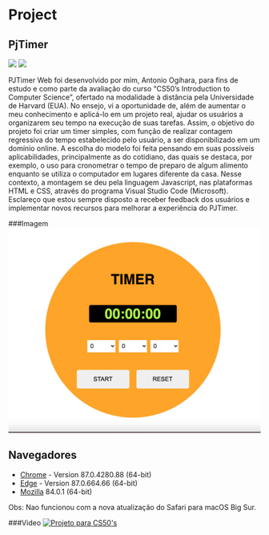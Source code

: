 # Project

## PjTimer
![](https://img.shields.io/github/repo-size/carlosogihara/PjTimer) ![](https://img.shields.io/github/last-commit/carlosogihara/PjTimer)

PJTimer Web foi desenvolvido por mim, Antonio Ogihara, para fins de estudo e como parte da avaliação do curso “CS50’s Introduction to Computer Science”, ofertado na modalidade à distância pela Universidade de Harvard (EUA). No ensejo, vi a oportunidade de, além de aumentar o meu conhecimento e aplicá-lo em um projeto real, ajudar os usuários a organizarem seu tempo na execução de suas tarefas.
Assim, o objetivo do projeto foi criar um timer simples, com função de realizar contagem regressiva do tempo estabelecido pelo usuário, a ser disponibilizado em um domínio online. A escolha do modelo foi feita pensando em suas possíveis aplicabilidades, principalmente as do cotidiano, das quais se destaca, por exemplo, o uso para cronometrar o tempo de preparo de algum alimento enquanto se utiliza o computador em lugares diferente da casa.
Nesse contexto, a montagem se deu pela linguagem Javascript, nas plataformas HTML e CSS, através do programa Visual Studio Code (Microsoft). Esclareço que estou sempre disposto a receber feedback dos usuários e implementar novos recursos para melhorar a experiência do PJTimer.

###Imagem
![](https://github.com/carlosogihara/PjTimer/blob/master/imagens/Screen%20Shot%202020-12-21%20at%205.21.42%20PM.png?raw=true)


## Navegadores

- [Chrome](https://www.google.com/chrome/) - Version 87.0.4280.88 (64-bit)
- [Edge](https://www.edge.com/) - Version 87.0.664.66 (64-bit)
- [Mozilla](https://www.mozilla.org/en-US/firefox/welcome/4/) 84.0.1 (64-bit)

Obs: Nao funcionou com a nova atualização do Safari para macOS Big Sur.

###Video
[![Projeto para CS50's](http://img.youtube.com/vi/utkpeRw2wBk/0.jpg)](http://www.youtube.com/watch?v=utkpeRw2wBk "PjTimer")
